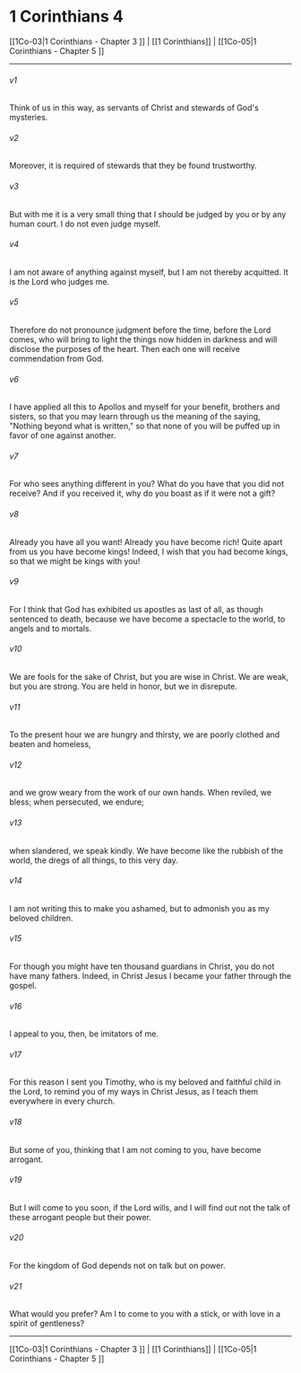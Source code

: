 # 1 Corinthians 4

[[1Co-03|1 Corinthians - Chapter 3 ]] | [[1 Corinthians]] | [[1Co-05|1 Corinthians - Chapter 5 ]]
***

###### v1
Think of us in this way, as servants of Christ and stewards of God's mysteries.
###### v2
Moreover, it is required of stewards that they be found trustworthy.
###### v3
But with me it is a very small thing that I should be judged by you or by any human court. I do not even judge myself.
###### v4
I am not aware of anything against myself, but I am not thereby acquitted. It is the Lord who judges me.
###### v5
Therefore do not pronounce judgment before the time, before the Lord comes, who will bring to light the things now hidden in darkness and will disclose the purposes of the heart. Then each one will receive commendation from God.
###### v6
I have applied all this to Apollos and myself for your benefit, brothers and sisters, so that you may learn through us the meaning of the saying, "Nothing beyond what is written," so that none of you will be puffed up in favor of one against another.
###### v7
For who sees anything different in you? What do you have that you did not receive? And if you received it, why do you boast as if it were not a gift?
###### v8
Already you have all you want! Already you have become rich! Quite apart from us you have become kings! Indeed, I wish that you had become kings, so that we might be kings with you!
###### v9
For I think that God has exhibited us apostles as last of all, as though sentenced to death, because we have become a spectacle to the world, to angels and to mortals.
###### v10
We are fools for the sake of Christ, but you are wise in Christ. We are weak, but you are strong. You are held in honor, but we in disrepute.
###### v11
To the present hour we are hungry and thirsty, we are poorly clothed and beaten and homeless,
###### v12
and we grow weary from the work of our own hands. When reviled, we bless; when persecuted, we endure;
###### v13
when slandered, we speak kindly. We have become like the rubbish of the world, the dregs of all things, to this very day.
###### v14
I am not writing this to make you ashamed, but to admonish you as my beloved children.
###### v15
For though you might have ten thousand guardians in Christ, you do not have many fathers. Indeed, in Christ Jesus I became your father through the gospel.
###### v16
I appeal to you, then, be imitators of me.
###### v17
For this reason I sent you Timothy, who is my beloved and faithful child in the Lord, to remind you of my ways in Christ Jesus, as I teach them everywhere in every church.
###### v18
But some of you, thinking that I am not coming to you, have become arrogant.
###### v19
But I will come to you soon, if the Lord wills, and I will find out not the talk of these arrogant people but their power.
###### v20
For the kingdom of God depends not on talk but on power.
###### v21
What would you prefer? Am I to come to you with a stick, or with love in a spirit of gentleness?

***

[[1Co-03|1 Corinthians - Chapter 3 ]] | [[1 Corinthians]] | [[1Co-05|1 Corinthians - Chapter 5 ]]
